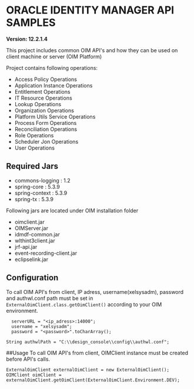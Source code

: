 # ORACLE IDENTITY MANAGER API SAMPLES
__Version: 12.2.1.4__ 


This project includes common OIM API's and how they can be used on client machine or server (OIM Platform)

Project contains following operations:

* Access Policy Operations
* Application Instance Operations
* Entitlement Operations
* IT Resource Operations
* Lookup Operations
* Organization Operations
* Platform Utils Service Operations
* Process Form Operations
* Reconciliation Operations
* Role Operations
* Scheduler Jon Operations
* User Operations


## Required Jars


* commons-logging : 1.2
* spring-core : 5.3.9
* spring-context : 5.3.9
* spring-tx : 5.3.9  


Following jars are located under OIM installation folder
* oimclient.jar
* OIMServer.jar
* idmdf-common.jar
* wlthint3client.jar
* jrf-api.jar
* event-recording-client.jar
* eclipselink.jar

## Configuration
To call OIM API's from client, IP adress, username(xelsysadm), password and authwl.conf path must be set in 
`ExternalOimClient.class.getOimClient()`
according to your OIM environment.

      serverURL = "<ip_adress>:14000";
      username = "xelsysadm";
      password = "<password>".toCharArray();

`String authwlPath = "C:\\design_console\\config\\authwl.conf";`



##Usage
To call OIM API's from client, OIMClient instance must be created before API's calls.  

    ExternalOimClient externalOimClient = new ExternalOimClient();
    OIMClient oimClient = externalOimClient.getOimClient(ExternalOimClient.Environment.DEV);